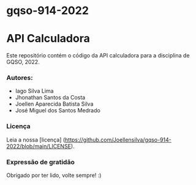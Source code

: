 # gqso-914-2022

# API Calculadora

Este repositório contém o código da API calculadora para a disciplina de GQSO, 2022. <br/>

### Autores:<br/>
* Iago Silva Lima<br/>
* Jhonathan Santos da Costa<br/>
* Joellen Aparecida Batista Silva<br/>
* José Miguel dos Santos Medrado

### Licença

Leia a nossa [licença] (https://github.com/Joellensilva/gqso-914-2022/blob/main/LICENSE).

### Expressão de gratidão

Obrigado por ter lido, volte sempre! :)
